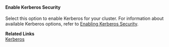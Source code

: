 

#### Enable Kerberos Security 

Select this option to enable Kerberos for your cluster. For information about available Kerberos options, refer to [Enabling Kerberos Security](security-kerberos.md). 


**Related Links**      
[Kerberos](security-kerberos.md)  

